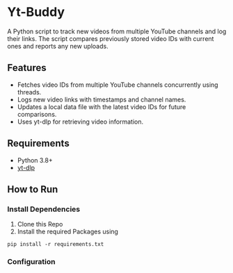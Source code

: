 # Yt-Buddy

A Python script to track new videos from multiple YouTube channels and log their links. The script compares previously stored video IDs with current ones and reports any new uploads.

## Features

- Fetches video IDs from multiple YouTube channels concurrently using threads.
- Logs new video links with timestamps and channel names.
- Updates a local data file with the latest video IDs for future comparisons.
- Uses yt-dlp for retrieving video information.

## Requirements

- Python 3.8+
- [yt-dlp](https://github.com/yt-dlp/yt-dlp)

## How to Run

### Install Dependencies
1. Clone this Repo
2. Install the required Packages using
  ```
  pip install -r requirements.txt
  ```

### Configuration
